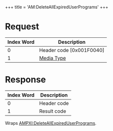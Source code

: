 +++
title = 'AM:DeleteAllExpiredUserPrograms'
+++

# Request

| Index Word | Description                                            |
|------------|--------------------------------------------------------|
| 0          | Header code \[0x001F0040\]                             |
| 1          | [Media Type](Filesystem_services#MediaType "wikilink") |

# Response

| Index Word | Description |
|------------|-------------|
| 0          | Header code |
| 1          | Result code |

Wraps
[AMPXI:DeleteAllExpiredUserPrograms](AMPXI:DeleteAllExpiredUserPrograms "wikilink").